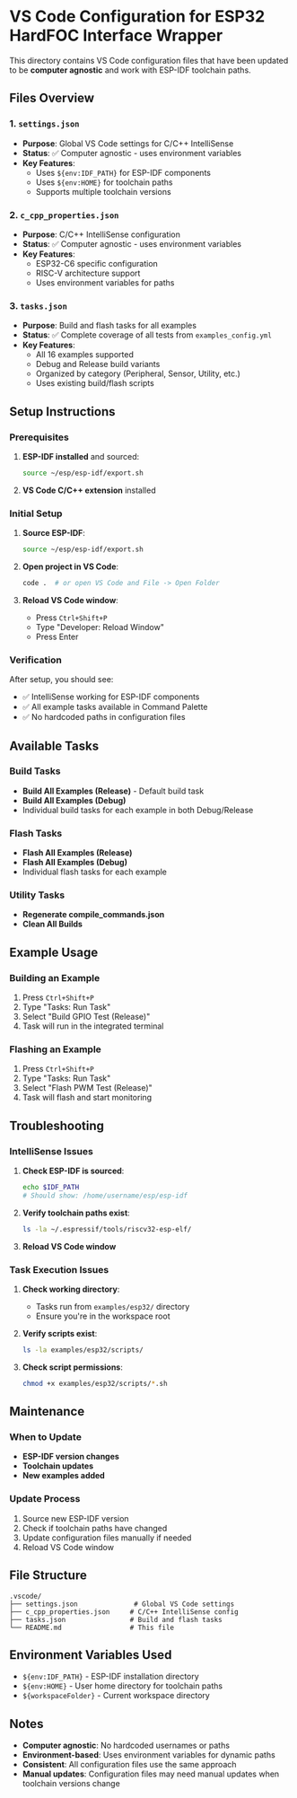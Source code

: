 # VS Code Configuration for ESP32 HardFOC Interface Wrapper

This directory contains VS Code configuration files that have been updated to be **computer agnostic** and work with ESP-IDF toolchain paths.

## Files Overview

### 1. `settings.json`
- **Purpose**: Global VS Code settings for C/C++ IntelliSense
- **Status**: ✅ Computer agnostic - uses environment variables
- **Key Features**:
  - Uses `${env:IDF_PATH}` for ESP-IDF components
  - Uses `${env:HOME}` for toolchain paths
  - Supports multiple toolchain versions

### 2. `c_cpp_properties.json`
- **Purpose**: C/C++ IntelliSense configuration
- **Status**: ✅ Computer agnostic - uses environment variables
- **Key Features**:
  - ESP32-C6 specific configuration
  - RISC-V architecture support
  - Uses environment variables for paths

### 3. `tasks.json`
- **Purpose**: Build and flash tasks for all examples
- **Status**: ✅ Complete coverage of all tests from `examples_config.yml`
- **Key Features**:
  - All 16 examples supported
  - Debug and Release build variants
  - Organized by category (Peripheral, Sensor, Utility, etc.)
  - Uses existing build/flash scripts

## Setup Instructions

### Prerequisites
1. **ESP-IDF installed** and sourced:
   ```bash
   source ~/esp/esp-idf/export.sh
   ```

2. **VS Code C/C++ extension** installed

### Initial Setup
1. **Source ESP-IDF**:
   ```bash
   source ~/esp/esp-idf/export.sh
   ```

2. **Open project in VS Code**:
   ```bash
   code .  # or open VS Code and File -> Open Folder
   ```

3. **Reload VS Code window**:
   - Press `Ctrl+Shift+P`
   - Type "Developer: Reload Window"
   - Press Enter

### Verification
After setup, you should see:
- ✅ IntelliSense working for ESP-IDF components
- ✅ All example tasks available in Command Palette
- ✅ No hardcoded paths in configuration files

## Available Tasks

### Build Tasks
- **Build All Examples (Release)** - Default build task
- **Build All Examples (Debug)**
- Individual build tasks for each example in both Debug/Release

### Flash Tasks
- **Flash All Examples (Release)**
- **Flash All Examples (Debug)**
- Individual flash tasks for each example

### Utility Tasks
- **Regenerate compile_commands.json**
- **Clean All Builds**

## Example Usage

### Building an Example
1. Press `Ctrl+Shift+P`
2. Type "Tasks: Run Task"
3. Select "Build GPIO Test (Release)"
4. Task will run in the integrated terminal

### Flashing an Example
1. Press `Ctrl+Shift+P`
2. Type "Tasks: Run Task"
3. Select "Flash PWM Test (Release)"
4. Task will flash and start monitoring

## Troubleshooting

### IntelliSense Issues
1. **Check ESP-IDF is sourced**:
   ```bash
   echo $IDF_PATH
   # Should show: /home/username/esp/esp-idf
   ```

2. **Verify toolchain paths exist**:
   ```bash
   ls -la ~/.espressif/tools/riscv32-esp-elf/
   ```

3. **Reload VS Code window**

### Task Execution Issues
1. **Check working directory**:
   - Tasks run from `examples/esp32/` directory
   - Ensure you're in the workspace root

2. **Verify scripts exist**:
   ```bash
   ls -la examples/esp32/scripts/
   ```

3. **Check script permissions**:
   ```bash
   chmod +x examples/esp32/scripts/*.sh
   ```

## Maintenance

### When to Update
- **ESP-IDF version changes**
- **Toolchain updates**
- **New examples added**

### Update Process
1. Source new ESP-IDF version
2. Check if toolchain paths have changed
3. Update configuration files manually if needed
4. Reload VS Code window

## File Structure
```
.vscode/
├── settings.json              # Global VS Code settings
├── c_cpp_properties.json     # C/C++ IntelliSense config
├── tasks.json                # Build and flash tasks
└── README.md                 # This file
```

## Environment Variables Used

- `${env:IDF_PATH}` - ESP-IDF installation directory
- `${env:HOME}` - User home directory for toolchain paths
- `${workspaceFolder}` - Current workspace directory

## Notes

- **Computer agnostic**: No hardcoded usernames or paths
- **Environment-based**: Uses environment variables for dynamic paths
- **Consistent**: All configuration files use the same approach
- **Manual updates**: Configuration files may need manual updates when toolchain versions change
